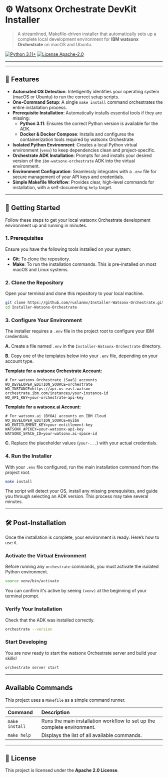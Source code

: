 # ⚙️ Watsonx Orchestrate DevKit Installer

> A streamlined, Makefile-driven installer that automatically sets up a complete local development environment for **IBM watsonx Orchestrate** on macOS and Ubuntu.

[![Python 3.11+](https://img.shields.io/badge/python-3.11%2B-blue)]()
[![License Apache-2.0](https://img.shields.io/badge/license-Apache%202.0-blue)]()

---
-----

## 🚀 Features

  * **Automated OS Detection**: Intelligently identifies your operating system (macOS or Ubuntu) to run the correct setup scripts.
  * **One-Command Setup**: A single `make install` command orchestrates the entire installation process.
  * **Prerequisite Installation**: Automatically installs essential tools if they are missing:
      * **Python 3.11**: Ensures the correct Python version is available for the ADK.
      * **Docker & Docker Compose**: Installs and configures the containerization tools required by watsonx Orchestrate.
  * **Isolated Python Environment**: Creates a local Python virtual environment (`venv`) to keep dependencies clean and project-specific.
  * **Orchestrate ADK Installation**: Prompts for and installs your desired version of the `ibm-watsonx-orchestrate` ADK into the virtual environment.
  * **Environment Configuration**: Seamlessly integrates with a `.env` file for secure management of your API keys and credentials.
  * **Simple Makefile Workflow**: Provides clear, high-level commands for installation, with a self-documenting `help` target.

-----

## 🏁 Getting Started

Follow these steps to get your local watsonx Orchestrate development environment up and running in minutes.

### 1\. Prerequisites

Ensure you have the following tools installed on your system:

  * **Git**: To clone the repository.
  * **Make**: To run the installation commands. This is pre-installed on most macOS and Linux systems.

### 2\. Clone the Repository

Open your terminal and clone this repository to your local machine.

```bash
git clone https://github.com/ruslanmv/Installer-Watsonx-Orchestrate.git
cd Installer-Watsonx-Orchestrate
```

### 3\. Configure Your Environment

The installer requires a `.env` file in the project root to configure your IBM credentials.

**A.** Create a file named `.env` in the `Installer-Watsonx-Orchestrate` directory.

**B.** Copy one of the templates below into your `.env` file, depending on your account type.

**Template for a watsonx Orchestrate Account:**

```env
# For watsonx Orchestrate (SaaS) accounts
WO_DEVELOPER_EDITION_SOURCE=orchestrate
WO_INSTANCE=https://api.us-east.watson-orchestrate.ibm.com/instances/your-instance-id
WO_API_KEY=your-orchestrate-api-key
```

**Template for a watsonx.ai Account:**

```env
# For watsonx.ai (BYOA) accounts on IBM Cloud
WO_DEVELOPER_EDITION_SOURCE=myibm
WO_ENTITLEMENT_KEY=your-entitlement-key
WATSONX_APIKEY=your-watsonx-api-key
WATSONX_SPACE_ID=your-watsonx.ai-space-id
```

**C.** Replace the placeholder values (`your-...`) with your actual credentials.

### 4\. Run the Installer

With your `.env` file configured, run the main installation command from the project root.

```bash
make install
```

The script will detect your OS, install any missing prerequisites, and guide you through selecting an ADK version. This process may take several minutes.

-----

## 🛠️ Post-Installation

Once the installation is complete, your environment is ready. Here’s how to use it.

### Activate the Virtual Environment

Before running any `orchestrate` commands, you must activate the isolated Python environment.

```bash
source venv/bin/activate
```

You can confirm it's active by seeing `(venv)` at the beginning of your terminal prompt.

### Verify Your Installation

Check that the ADK was installed correctly.

```bash
orchestrate --version
```

### Start Developing

You are now ready to start the watsonx Orchestrate server and build your skills\!

```bash
orchestrate server start
```

-----

## Available Commands

This project uses a `Makefile` as a simple command runner.

| Command        | Description                                                          |
| :------------- | :------------------------------------------------------------------- |
| `make install` | Runs the main installation workflow to set up the complete environment. |
| `make help`    | Displays the list of all available commands.                         |

-----

## 📜 License

This project is licensed under the **Apache 2.0 License**. 